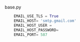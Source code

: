 
base.py
```python
	EMAIL_USE_TLS = True
	EMAIL_HOST= 'smtp.gmail.com'
	EMAIL_HOST_USER =
	EMAIL_HOST_PASSWORD=
	EMAIL_PORT=	587
```
